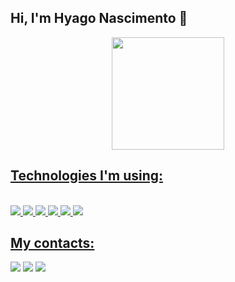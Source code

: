 ## Hi, I'm Hyago Nascimento 👋

 <div align="center">
 <a href="https://github.com/HyagoNascimento">
   <img height="180em" src="https://github-readme-stats.vercel.app/api/top-langs/?username=HyagoNascimento&layout=compact&langs_count=7&theme=dark"/>
</div>
  
 ## Technologies I'm using:
<div style= "display : inline_block"> <br>
<div>  
<img src="https://img.shields.io/badge/HTML5-E34F26?style=for-the-badge&logo=html5&logoColor=white" target=_blank>
<img src="https://img.shields.io/badge/CSS3-1572B6?style=for-the-badge&logo=css3&logoColor=white" target=_blank>
<img src="https://img.shields.io/badge/JavaScript-323330?style=for-the-badge&logo=javascript&logoColor=F7DF1E" target=_blank>
<img src="https://img.shields.io/badge/Java-ED8B00?style=for-the-badge&logo=java&logoColor=white" target=_blank>
<img src="https://img.shields.io/badge/Spring-6DB33F?style=for-the-badge&logo=spring&logoColor=white" target=_blank>
<img src="https://img.shields.io/badge/MySQL-005C84?style=for-the-badge&logo=mysql&logoColor=white" target=_blank>
</div>
 </div>
 
## My contacts:
 <div> 
<a href = "mailto:hyhenrique18@gmail.com"><img src="https://img.shields.io/badge/Gmail-D14836?style=for-the-badge&logo=gmail&logoColor=white" target="_blank"></a>
<a href="http://linkedin.com/in/hyago-nascimento-55a3a321b/" target="_blank"><img src="https://img.shields.io/badge/-LinkedIn-%230077B5?style=for-the-badge&logo=linkedin&logoColor=white" target="_blank"></a>
<a href="https://api.whatsapp.com/send?phone=5581985464584&text=" target="_blank"><img src="https://img.shields.io/badge/WhatsApp-25D366?style=for-the-badge&logo=whatsapp&logoColor=white" target="_blank"></a>  
</div>
